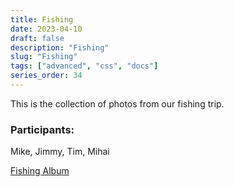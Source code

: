 ```yaml
---
title: Fishing
date: 2023-04-10
draft: false
description: "Fishing"
slug: "Fishing"
tags: ["advanced", "css", "docs"]
series_order: 34
---
```


This is the collection of photos from our fishing trip.



### Participants:
Mike, Jimmy, Tim, Mihai

[Fishing Album](https://photos.app.goo.gl/WfetJgLci3jffohn7)
